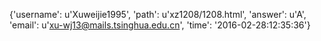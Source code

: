 {'username': u'Xuweijie1995', 'path': u'xz1208/1208.html', 'answer': u'A', 'email': u'xu-wj13@mails.tsinghua.edu.cn', 'time': '2016-02-28:12:35:36'}